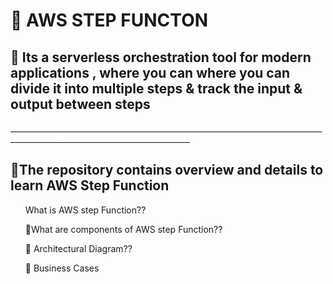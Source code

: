 <H1>🔮 AWS STEP FUNCTON </H1>
<H2>🔮 Its a serverless orchestration tool for modern applications , where you can where you can divide it into multiple steps 
& track the input & output between steps </H2>
___________________________________________________________________________________________________________________________
<H2> 🪻The repository contains overview and details to learn AWS Step Function</H2>
<OL 🪻>What is AWS step Function??</OL>
<OL> 🪻What are components of AWS step Function??</OL>
<OL>🪻 Architectural Diagram??</OL>
<OL>🪻 Business Cases </OL>


